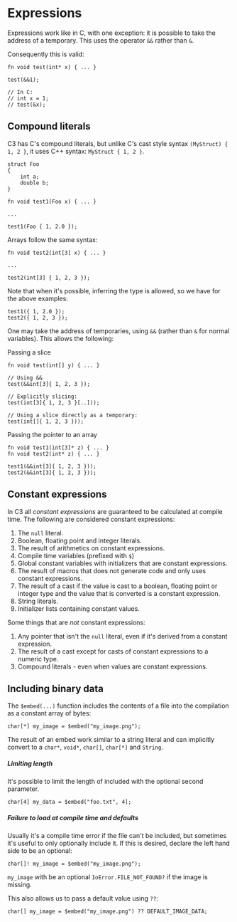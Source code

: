 # Expressions

Expressions work like in C, with one exception: it is possible to take the address of a temporary. This uses the operator `&&` rather than `&`.

Consequently this is valid:

    fn void test(int* x) { ... }

    test(&&1);

    // In C:
    // int x = 1;
    // test(&x);

## Compound literals

C3 has C's compound literals, but unlike C's cast style syntax `(MyStruct) { 1, 2 }`, 
it uses C++ syntax: `MyStruct { 1, 2 }`.

    struct Foo
    {
        int a;
        double b;
    }

    fn void test1(Foo x) { ... }

    ... 

    test1(Foo { 1, 2.0 });

Arrays follow the same syntax:

    fn void test2(int[3] x) { ... }

    ...

    test2(int[3] { 1, 2, 3 });


Note that when it's possible, inferring the type is allowed, so we have for the above examples:

    test1({ 1, 2.0 });
    test2({ 1, 2, 3 });

One may take the address of temporaries, using `&&` (rather than `&` for normal variables). This allows the following:

Passing a slice

    fn void test(int[] y) { ... }

    // Using &&
    test(&&int[3]{ 1, 2, 3 });

    // Explicitly slicing:
    test(int[3]{ 1, 2, 3 }[..]));

    // Using a slice directly as a temporary:
    test(int[]{ 1, 2, 3 }));

Passing the pointer to an array

    fn void test1(int[3]* z) { ... }
    fn void test2(int* z) { ... }

    test1(&&int[3]{ 1, 2, 3 }));
    test2(&&int[3]{ 1, 2, 3 }));


## Constant expressions

In C3 all _constant expressions_ are guaranteed to be calculated at compile time. The following are considered constant expressions:

1. The `null` literal.
2. Boolean, floating point and integer literals.
3. The result of arithmetics on constant expressions.
4. Compile time variables (prefixed with `$`)
5. Global constant variables with initializers that are constant expressions.
6. The result of macros that does not generate code and only uses constant expressions.
7. The result of a cast if the value is cast to a boolean, floating point or integer type and the value that is converted is a constant expression.
8. String literals.
9. Initializer lists containing constant values.

Some things that are *not* constant expressions:

1. Any pointer that isn't the `null` literal, even if it's derived from a constant expression.
2. The result of a cast except for casts of constant expressions to a numeric type.
3. Compound literals - even when values are constant expressions.

## Including binary data

The `$embed(...)` function includes the contents of a file into the compilation as a
constant array of bytes:

    char[*] my_image = $embed("my_image.png");

The result of an embed work similar to a string literal and can implicitly convert to a `char*`, 
`void*`, `char[]`, `char[*]` and `String`.

##### Limiting length

It's possible to limit the length of included with the optional second parameter.

    char[4] my_data = $embed("foo.txt", 4];

##### Failure to load at compile time and defaults

Usually it's a compile time error if the file can't be included, but sometimes it's useful
to only optionally include it. If this is desired, declare the left hand side to be an optional:

    char[]! my_image = $embed("my_image.png");

`my_image` with be an optional `IoError.FILE_NOT_FOUND?` if the image is missing.

This also allows us to pass a default value using `??`:

    char[] my_image = $embed("my_image.png") ?? DEFAULT_IMAGE_DATA;